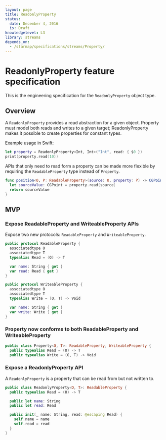 ```yaml
---
layout: page
title: ReadonlyProperty
status:
  date: December 4, 2016
  is: Draft
knowledgelevel: L3
library: streams
depends_on:
  - /starmap/specifications/streams/Property/
---
```


# ReadonlyProperty feature specification

This is the engineering specification for the `ReadonlyProperty` object type.

## Overview

A `ReadonlyProperty` provides a read abstraction for a given object. Property must model both reads
and writes to a given target; ReadonlyProperty makes it possible to create properties for constant
types.

Example usage in Swift:

```swift
let property = ReadonlyProperty<Int, Int>("Int", read: { $0 })
print(property.read(10))
```

APIs that only need to read form a property can be made more flexible by requiring the
`ReadableProperty` type instead of `Property`.

```swift
func position<O, P: ReadableProperty>(source: O, property: P) -> CGPoint where O == P.O, P.T == CGPoint {
  let sourceValue: CGPoint = property.read(source)
  return sourceValue
}
```

## MVP

### Expose ReadableProperty and WriteableProperty APIs

Expose two new protocols: `ReadableProperty` and `WriteableProperty`.

```swift
public protocol ReadableProperty {
  associatedtype O
  associatedtype T
  typealias Read = (O) -> T

  var name: String { get }
  var read: Read { get }
}

public protocol WriteableProperty {
  associatedtype O
  associatedtype T
  typealias Write = (O, T) -> Void

  var name: String { get }
  var write: Write { get }
}
```

### Property now conforms to both ReadableProperty and WriteableProperty

```swift
public class Property<O, T>: ReadableProperty, WriteableProperty {
  public typealias Read = (O) -> T
  public typealias Write = (O, T) -> Void
```

### Expose a ReadonlyProperty API

A `ReadonlyProperty` is a property that can be read from but not written to.

```swift
public class ReadonlyProperty<O, T>: ReadableProperty {
  public typealias Read = (O) -> T

  public let name: String
  public let read: Read

  public init(_ name: String, read: @escaping Read) {
    self.name = name
    self.read = read
  }
}
```
